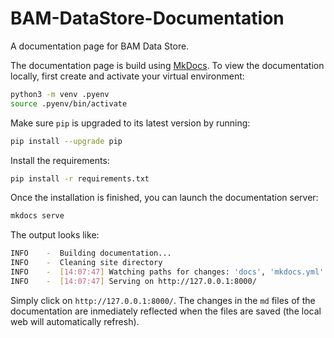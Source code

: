 # BAM-DataStore-Documentation
A documentation page for BAM Data Store.

The documentation page is build using [MkDocs](https://www.mkdocs.org/). To view the documentation locally, first create and activate your virtual environment:
```sh
python3 -m venv .pyenv
source .pyenv/bin/activate
```

Make sure `pip` is upgraded to its latest version by running:
```sh
pip install --upgrade pip
```

Install the requirements:
```sh
pip install -r requirements.txt
```

Once the installation is finished, you can launch the documentation server:
```sh
mkdocs serve
```

The output looks like:
```sh
INFO    -  Building documentation...
INFO    -  Cleaning site directory
INFO    -  [14:07:47] Watching paths for changes: 'docs', 'mkdocs.yml'
INFO    -  [14:07:47] Serving on http://127.0.0.1:8000/
```

Simply click on `http://127.0.0.1:8000/`. The changes in the `md` files of the documentation are inmediately reflected when the files are saved (the local web will automatically refresh).
